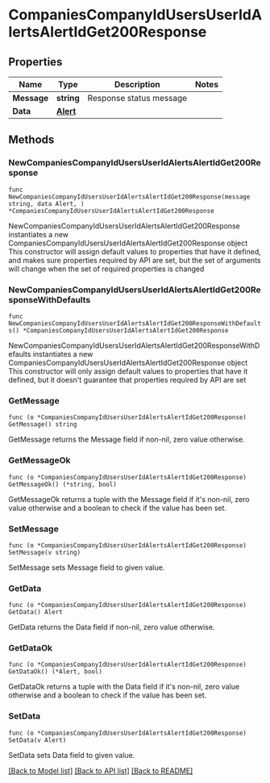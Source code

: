 # CompaniesCompanyIdUsersUserIdAlertsAlertIdGet200Response

## Properties

Name | Type | Description | Notes
------------ | ------------- | ------------- | -------------
**Message** | **string** | Response status message | 
**Data** | [**Alert**](Alert.md) |  | 

## Methods

### NewCompaniesCompanyIdUsersUserIdAlertsAlertIdGet200Response

`func NewCompaniesCompanyIdUsersUserIdAlertsAlertIdGet200Response(message string, data Alert, ) *CompaniesCompanyIdUsersUserIdAlertsAlertIdGet200Response`

NewCompaniesCompanyIdUsersUserIdAlertsAlertIdGet200Response instantiates a new CompaniesCompanyIdUsersUserIdAlertsAlertIdGet200Response object
This constructor will assign default values to properties that have it defined,
and makes sure properties required by API are set, but the set of arguments
will change when the set of required properties is changed

### NewCompaniesCompanyIdUsersUserIdAlertsAlertIdGet200ResponseWithDefaults

`func NewCompaniesCompanyIdUsersUserIdAlertsAlertIdGet200ResponseWithDefaults() *CompaniesCompanyIdUsersUserIdAlertsAlertIdGet200Response`

NewCompaniesCompanyIdUsersUserIdAlertsAlertIdGet200ResponseWithDefaults instantiates a new CompaniesCompanyIdUsersUserIdAlertsAlertIdGet200Response object
This constructor will only assign default values to properties that have it defined,
but it doesn't guarantee that properties required by API are set

### GetMessage

`func (o *CompaniesCompanyIdUsersUserIdAlertsAlertIdGet200Response) GetMessage() string`

GetMessage returns the Message field if non-nil, zero value otherwise.

### GetMessageOk

`func (o *CompaniesCompanyIdUsersUserIdAlertsAlertIdGet200Response) GetMessageOk() (*string, bool)`

GetMessageOk returns a tuple with the Message field if it's non-nil, zero value otherwise
and a boolean to check if the value has been set.

### SetMessage

`func (o *CompaniesCompanyIdUsersUserIdAlertsAlertIdGet200Response) SetMessage(v string)`

SetMessage sets Message field to given value.


### GetData

`func (o *CompaniesCompanyIdUsersUserIdAlertsAlertIdGet200Response) GetData() Alert`

GetData returns the Data field if non-nil, zero value otherwise.

### GetDataOk

`func (o *CompaniesCompanyIdUsersUserIdAlertsAlertIdGet200Response) GetDataOk() (*Alert, bool)`

GetDataOk returns a tuple with the Data field if it's non-nil, zero value otherwise
and a boolean to check if the value has been set.

### SetData

`func (o *CompaniesCompanyIdUsersUserIdAlertsAlertIdGet200Response) SetData(v Alert)`

SetData sets Data field to given value.



[[Back to Model list]](../README.md#documentation-for-models) [[Back to API list]](../README.md#documentation-for-api-endpoints) [[Back to README]](../README.md)


